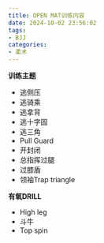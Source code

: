 ```yaml
---
title: OPEN MAT训练内容
date: 2024-10-02 23:56:02
tags:
- BJJ
categories:
- 柔术
---
```


**训练主题**

- 逃侧压
- 逃骑乘
- 逃拿背
- 逃十字固
- 逃三角
- Pull Guard
- 开封闭
- 总指挥过腿
- 过膝盾
- 领袖Trap triangle

**有氧DRILL**

- High leg 
- 斗牛
- Top spin 
